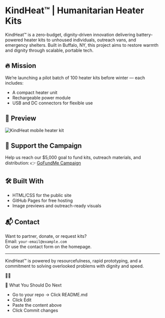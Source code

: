 # KindHeat™ | Humanitarian Heater Kits

KindHeat™ is a zero-budget, dignity-driven innovation delivering battery-powered heater kits to unhoused individuals, outreach vans, and emergency shelters. Built in Buffalo, NY, this project aims to restore warmth and dignity through scalable, portable tech.

## 🔥 Mission
We’re launching a pilot batch of 100 heater kits before winter — each includes:
- A compact heater unit
- Rechargeable power module
- USB and DC connectors for flexible use

## 📸 Preview
![KindHeat mobile heater kit](8nmsHhRcTDKJunzutHdH5.jpeg)

## 💸 Support the Campaign
Help us reach our $5,000 goal to fund kits, outreach materials, and distribution:
👉 [GoFundMe Campaign](https://www.gofundme.com/f/kindheat-humanitarian-heater-kits)

## 🛠️ Built With
- HTML/CSS for the public site
- GitHub Pages for free hosting
- Image previews and outreach-ready visuals

## 📬 Contact
Want to partner, donate, or request kits?  
Email: `your-email@example.com`  
Or use the contact form on the homepage.

---

KindHeat™ is powered by resourcefulness, rapid prototyping, and a commitment to solving overlooked problems with dignity and speed.



🧠 What You Should Do Next
- Go to your repo → Click README.md
- Click Edit
- Paste the content above
- Click Commit changes
